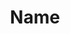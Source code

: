 ---
title: Name
permalink: projects/project-5
name: Name
company: Company
year: Year
description: Description
image-alt: Alt Text
image: /uploads/test-image.jpg

section-2-content-text-left: text left
section-2-content-text-right: text right

section-3-content-image-alt: Alt Text
section-3-content-image: /uploads/test-image.jpg
section-3-content-image-text: Full Spread

section-4-content-text-left: text left
section-4-content-text-right: text right

section-5-content-image-alt-left: Alt Text
section-5-content-image-left: /uploads/test-image.jpg
section-5-content-image-alt-right: Alt Text
section-5-content-image-right: /uploads/test-image.jpg

section-6-content-text-left: text left
section-6-content-text-right: text right 

section-7-content-image-alt-left: Alt Text
section-7-content-image-left: /uploads/test-image.jpg
section-7-content-image-alt-right: Alt Text
section-7-content-image-right: /uploads/test-image.jpg

section-8-content-text-left: text left
section-8-content-text-right: text right

layout: post
---